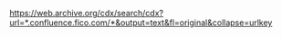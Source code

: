 https://web.archive.org/cdx/search/cdx?url=*.confluence.fico.com/*&output=text&fl=original&collapse=urlkey
